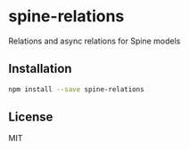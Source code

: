 # spine-relations

Relations and async relations for Spine models

## Installation
```sh
npm install --save spine-relations
```

## License

MIT
